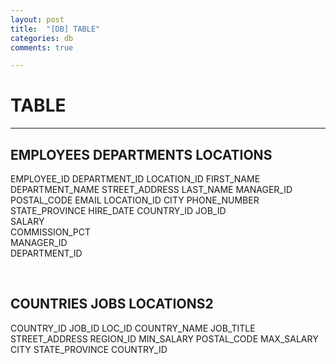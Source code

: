```yaml
---
layout: post
title:  "[DB] TABLE"
categories: db
comments: true

---
```


# TABLE

------

EMPLOYEES		DEPARTMENTS		   LOCATIONS
---------------------------------------------------
EMPLOYEE_ID  							DEPARTMENT_ID	   								LOCATION_ID
FIRST_NAME   							 DEPARTMENT_NAME	   						  STREET_ADDRESS
LAST_NAME    	                         MANAGER_ID		                                      POSTAL_CODE
EMAIL        	                               LOCATION_ID		                                      CITY 
PHONE_NUMBER  					 STATE_PROVINCE
HIRE_DATE      					        COUNTRY_ID
JOB_ID          
SALARY        
COMMISSION_PCT  
MANAGER_ID    
DEPARTMENT_ID  

<br/>

COUNTRIES		  JOBS			   LOCATIONS2
---------------------------------------------------
COUNTRY_ID							  JOB_ID								             LOC_ID
COUNTRY_NAME					   JOB_TITLE					         STREET_ADDRESS
REGION_ID								 MIN_SALARY					     POSTAL_CODE
			    									 MAX_SALARY						             CITY
						        					 STATE_PROVINCE
						        					 COUNTRY_ID

